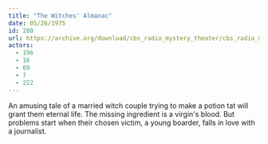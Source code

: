 ```yaml
---
title: "The Witches' Almanac"
date: 05/26/1975
id: 280
url: https://archive.org/download/cbs_radio_mystery_theater/cbs_radio_mystery_theater-0251-0300.zip/cbs_radio_mystery_theater-0251-0300%2Fcbsrmt_0280_the_witches_almanac.mp3
actors:
  - 196
  - 16
  - 69
  - 7
  - 222
---
```

An amusing tale of a married witch couple trying to make a potion tat will grant them eternal life. The missing ingredient is a virgin's blood. But problems start when their chosen victim, a young boarder, falls in love with a journalist.